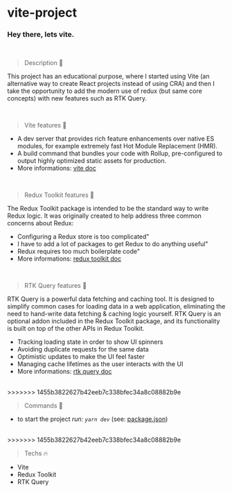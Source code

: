 # vite-project

### Hey there, lets vite.

<br />

> Description :bookmark:

This project has an educational purpose, where I started using Vite (an alternative way to create React projects instead of using CRA) and then I take the opportunity to add the modern use of redux (but same core concepts) with new features such as RTK Query.

<br />

> Vite features :book:

- A dev server that provides rich feature enhancements over native ES modules, for example extremely fast Hot Module Replacement (HMR).
- A build command that bundles your code with Rollup, pre-configured to output highly optimized static assets for production.
- More informations: [vite doc](https://vitejs.dev/guide/#overview)

<br />

> Redux Toolkit features :book:

The Redux Toolkit package is intended to be the standard way to write Redux logic. It was originally created to help address three common concerns about Redux:

- Configuring a Redux store is too complicated"
- I have to add a lot of packages to get Redux to do anything useful"
- Redux requires too much boilerplate code"
- More informations: [redux toolkit doc](https://redux-toolkit.js.org/introduction/getting-started)

<br />

> RTK Query features :book:

RTK Query is a powerful data fetching and caching tool. It is designed to simplify common cases for loading data in a web application, eliminating the need to hand-write data fetching & caching logic yourself.
RTK Query is an optional addon included in the Redux Toolkit package, and its functionality is built on top of the other APIs in Redux Toolkit.

- Tracking loading state in order to show UI spinners
- Avoiding duplicate requests for the same data
- Optimistic updates to make the UI feel faster
- Managing cache lifetimes as the user interacts with the UI
- More informations: [rtk query doc](https://redux-toolkit.js.org/rtk-query/overview)

<br />
>>>>>>> 1455b3822627b42eeb7c338bfec34a8c08882b9e

> Commands :hammer:

- to start the project _run: `yarn dev`_ (see: [package.json](https://github.com/thdomingues-dev/vite/blob/master/package.json))

<br />
>>>>>>> 1455b3822627b42eeb7c338bfec34a8c08882b9e

> Techs :fire:

- Vite
- Redux Toolkit
- RTK Query
